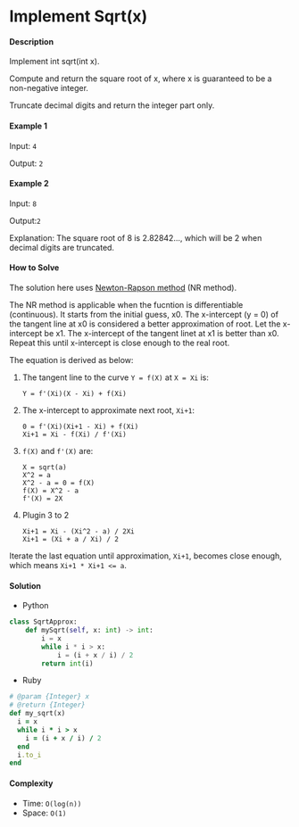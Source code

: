 # Implement Sqrt(x)

#### Description

Implement int sqrt(int x).

Compute and return the square root of x, where x is guaranteed to be a non-negative integer.

Truncate decimal digits and return the integer part only.

#### Example 1
Input: `4`

Output: `2`

#### Example 2
Input: `8`

Output:`2`

Explanation: The square root of 8 is 2.82842..., which will be 2 when decimal digits are truncated.

#### How to Solve

The solution here uses [Newton-Rapson method](https://en.wikipedia.org/wiki/Newton%27s_method) (NR method).

The NR method is applicable when the fucntion is differentiable (continuous). It starts from the initial guess, x0. The x-intercept (y = 0) of the tangent line at x0 is considered a better approximation of root. Let the x-intercept be x1. The x-intercept of the tangent linet at x1 is better than x0. Repeat this until x-intercept is close enough to the real root.

The equation is derived as below:

1. The tangent line to the curve `Y = f(X)` at `X = Xi` is:

    ```
    Y = f'(Xi)(X - Xi) + f(Xi)
    ```

2. The x-intercept to approximate next root, `Xi+1`:

    ```
    0 = f'(Xi)(Xi+1 - Xi) + f(Xi)
    Xi+1 = Xi - f(Xi) / f'(Xi)
    ```
3. `f(X)` and `f'(X)` are:

    ```
    X = sqrt(a)
    X^2 = a
    X^2 - a = 0 = f(X)
    f(X) = X^2 - a
    f'(X) = 2X
    ```

4. Plugin 3 to 2

    ```
    Xi+1 = Xi - (Xi^2 - a) / 2Xi
    Xi+1 = (Xi + a / Xi) / 2
    ```

Iterate the last equation until approximation, `Xi+1`, becomes close enough, which means `Xi+1 * Xi+1 <= a`.

#### Solution
- Python

```python
class SqrtApprox:
    def mySqrt(self, x: int) -> int:
        i = x
        while i * i > x:
            i = (i + x / i) / 2
        return int(i)
```

- Ruby

```ruby
# @param {Integer} x
# @return {Integer}
def my_sqrt(x)
  i = x
  while i * i > x
    i = (i + x / i) / 2
  end
  i.to_i
end
```

#### Complexity
- Time: `O(log(n))`
- Space: `O(1)`
